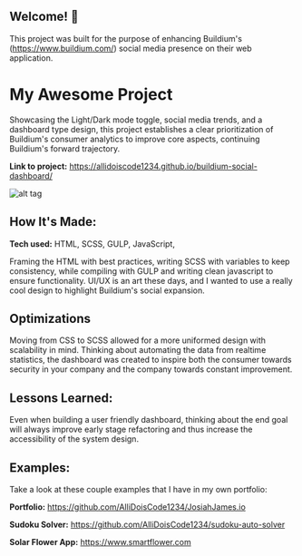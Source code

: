 ## Welcome! 👋

This project was built for the purpose of enhancing Buildium's (https://www.buildium.com/) social media presence on their web application.  


# My Awesome Project
Showcasing the Light/Dark mode toggle, social media trends, and a dashboard type design, this project establishes a clear prioritization of Buildium's consumer analytics to improve core aspects, continuing Buildium's forward trajectory. 

**Link to project:** https://allidoiscode1234.github.io/buildium-social-dashboard/

![alt tag](https://i.imgur.com/OLm9Xsk.png)

## How It's Made:

**Tech used:** HTML, SCSS, GULP, JavaScript, 

Framing the HTML with best practices, writing SCSS with variables to keep consistency, while compiling with GULP and writing clean javascript to ensure functionality. UI/UX is an art these days, and I wanted to use a really cool design to highlight Buildium's social expansion. 

## Optimizations

Moving from CSS to SCSS allowed for a more uniformed design with scalability in mind. Thinking about automating the data from realtime statistics, the dashboard was created to inspire both the consumer towards security in your company and the company towards constant improvement.

## Lessons Learned:

Even when building a user friendly dashboard, thinking about the end goal will always improve early stage refactoring and thus increase the accessibility of the system design. 

## Examples:
Take a look at these couple examples that I have in my own portfolio:

**Portfolio:** https://github.com/AlliDoisCode1234/JosiahJames.io

**Sudoku Solver:** https://github.com/AlliDoisCode1234/sudoku-auto-solver

**Solar Flower App:** https://www.smartflower.com




